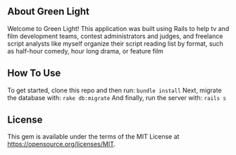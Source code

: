 ## About Green Light
Welcome to Green Light! This application was built using Rails to help tv and film development teams, contest administrators and judges, and freelance script analysts like myself organize their script reading list by format, such as half-hour comedy, hour long drama, or feature film

## How To Use
To get started, clone this repo and then run:
``` bundle install ```
Next, migrate the database with:
```rake db:migrate```
And finally, run the server with:
```rails s```

## License
This gem is available under the terms of the MIT License at https://opensource.org/licenses/MIT.
